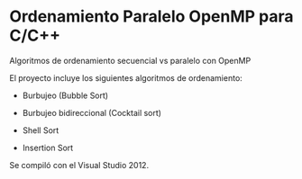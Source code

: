 # Ordenamiento Paralelo OpenMP para C/C++
Algoritmos de ordenamiento secuencial vs paralelo con OpenMP

El proyecto incluye los siguientes algoritmos de ordenamiento:

* Burbujeo (Bubble Sort)

* Burbujeo bidireccional (Cocktail sort)

* Shell Sort

* Insertion Sort

Se compiló con el Visual Studio 2012.
